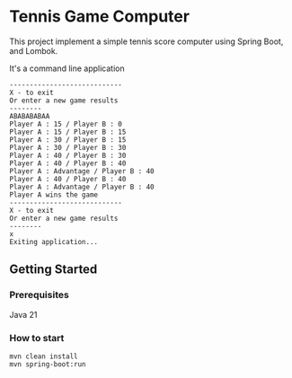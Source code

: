 # Tennis Game Computer

This project implement a simple tennis score computer using Spring Boot, and Lombok.

It's a command line application

```shell
----------------------------
X - to exit
Or enter a new game results
--------
ABABABABAA 
Player A : 15 / Player B : 0
Player A : 15 / Player B : 15
Player A : 30 / Player B : 15
Player A : 30 / Player B : 30
Player A : 40 / Player B : 30
Player A : 40 / Player B : 40
Player A : Advantage / Player B : 40
Player A : 40 / Player B : 40
Player A : Advantage / Player B : 40
Player A wins the game
----------------------------
X - to exit
Or enter a new game results
--------
x
Exiting application...

```

## Getting Started

### Prerequisites
Java 21

### How to start
```shell
mvn clean install
mvn spring-boot:run
```


